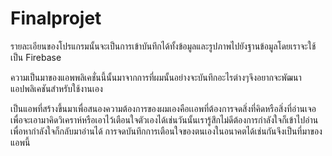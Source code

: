 # Finalprojet
รายละเอียนของโปรแกรมนั้นจะเป็นการเข้าบันทึกได้ทั้งข้อมูลและรูปภาพไปยังฐานข้อมูลโดยเราจะใช้เป็น Firebase

ความเป็นมาของแอพพลิเคชั่นนี้นั้นมาจากการที่ผมนั้นอย่างจะบันทึกอะไรต่างๆจึงอยากจะพัฒนาแอปพลิเคชันสำหรับใช้งานเอง

เป็นแอพที่สร้างขึ้นมาเพื่อสนองความต้องการของผมเองคือเเอพที่ต้องการจดสิ่งที่คิดหรือสิ่งที่อ่านเจอเพื่อจะเอามาคิดวิเคราห์หรือเอาไว้เตือนใจตัวเองได้เช่นวันนั้นเรารู้สึกไม่ดีต้องการกำลังใจก็เข้าไปอ่านเพื่อหากำลังใจก็กลับมาอ่านได้ การจดบันทึกการเตือนใจของตนเองในอนาคตได้เช่นกันจึงเป็นที่มาของแอพนี้
